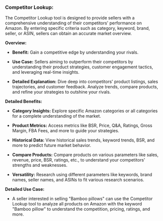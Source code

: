 ### Competitor Lookup:
The Competitor Lookup tool is designed to provide
sellers with a comprehensive understanding of their competitors\'
performance on Amazon. By entering specific criteria such as category,
keyword, brand, seller, or ASIN, sellers can obtain an accurate market
overview.

**Overview:**

-   **Benefit:** Gain a competitive edge by understanding your rivals.

-   **Use Case:** Sellers aiming to outperform their competitors by
    understanding their product strategies, customer engagement tactics,
    and leveraging real-time insights.

-   **Detailed Explanation:** Dive deep into competitors\' product
    listings, sales trajectories, and customer feedback. Analyze trends,
    compare products, and refine your strategies to outshine your
    rivals.

**Detailed Benefits:**

-   **Category Insights:** Explore specific Amazon categories or all
    categories for a complete understanding of the market.

-   **Product Metrics:** Access metrics like BSR, Price, Q&A, Ratings,
    Gross Margin, FBA Fees, and more to guide your strategies.

-   **Historical Data:** View historical sales trends, keyword trends,
    BSR, and more to predict future market behavior.

-   **Compare Products:** Compare products on various parameters like
    sales, revenue, price, BSR, ratings, etc., to understand your
    competitors\' strengths and weaknesses.

-   **Versatility:** Research using different parameters like keywords,
    brand names, seller names, and ASINs to fit various research
    scenarios.

**Detailed Use Case:**

-   A seller interested in selling \"Bamboo pillows\" can use the
    Competitor Lookup tool to analyze all products on Amazon with the
    keyword \"Bamboo pillow\" to understand the competition, pricing,
    ratings, and more.
